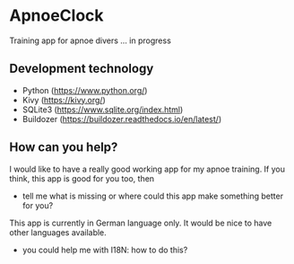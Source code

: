 # ApnoeClock

Training app for apnoe divers ... in progress

## Development technology
- Python (https://www.python.org/)
- Kivy (https://kivy.org/)
- SQLite3 (https://www.sqlite.org/index.html)
- Buildozer (https://buildozer.readthedocs.io/en/latest/)

## How can you help?
I would like to have a really good working app for my apnoe training. 
If you think, this app is good for you too, then 

- tell me what is missing or where could this app make something better for you?

This app is currently in German language only. It would be nice to have other 
languages available.

- you could help me with I18N: how to do this?

